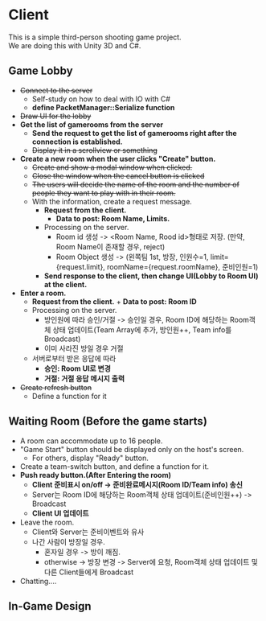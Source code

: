 # Client
This is a simple third-person shooting game project.  
We are doing this with Unity 3D and C#.  

## Game Lobby
- ~~Connect to the server~~
    - Self-study on how to deal with IO with C#
    - **define PacketManager::Serialize function**
- ~~Draw UI for the lobby~~
- **Get the list of gamerooms from the server**
    - **Send the request to get the list of gamerooms right after the connection is established.**
    - ~~Display it in a scrollview or something~~
- **Create a new room when the user clicks "Create" button.**
    - ~~Create and show a modal window when clicked.~~
    - ~~Close the window when the cancel button is clicked~~
    - ~~The users will decide the name of the room and the number of people they want to play with in their room.~~
    - With the information, create a request message.
        - **Request from the client.**
            + **Data to post: Room Name, Limits.**
        - Processing on the server.
            + Room id 생성 -> <Room Name, Rood id>형태로 저장. (만약, Room Name이 존재할 경우, reject)
            + Room Object 생성 -> (왼쪽팀 1st, 방장, 인원수=1, limit={request.limit}, roomName={request.roomName}, 준비인원=1)
        - **Send response to the client, then change UI(Lobby to Room UI) at the client.**
- **Enter a room.**
    - **Request from the client.**
            + **Data to post: Room ID**
    - Processing on the server.
        + 방인원에 따라 승인/거절
            -> 승인일 경우, Room ID에 해당하는 Room객체 상태 업데이트(Team Array에 추가, 방인원++, Team info를 Broadcast)
        + 이미 사라진 방일 경우 거절
    - 서버로부터 받은 응답에 따라
        + **승인: Room UI로 변경**
        + **거절: 거절 응답 메시지 출력**
- ~~Create refresh button~~
    - Define a function for it
    
## Waiting Room (Before the game starts)

- A room can accommodate up to 16 people.
- "Game Start" button should be displayed only on the host's screen.
    - For others, display "Ready" button.
- Create a team-switch button, and define a function for it.
- **Push ready button.(After Entering the room)**
    - **Client 준비표시 on/off -> 준비완료메시지(Room ID/Team info) 송신**
    - Server는 Room ID에 해당하는 Room객체 상태 업데이트(준비인원++) -> Broadcast
    - **Client UI 업데이트**
- Leave the room.
    - Client와 Server는 준비이벤트와 유사
    - 나간 사람이 방장일 경우.
        + 혼자일 경우 -> 방이 깨짐.
        + otherwise -> 방장 변경 -> Server에 요청, Room객체 상태 업데이트 및 다른 Client들에게 Broadcast
- Chatting....

## In-Game Design
